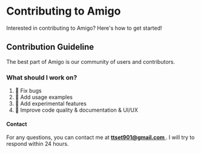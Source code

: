 # Contributing to Amigo

Interested in contributing to Amigo? Here's how to get started!

## Contribution Guideline

The best part of Amigo is our community of users and contributors.

### What should I work on?

1. 🐛 Fix bugs
2. 🎉 Add usage examples
3. 🧪 Add experimental features
4. 📄 Improve code quality & documentation & UI/UX

#### Contact

For any questions, you can contact me at **[ttset901@gmail.com
](mailto:ttset901@gmail.com)**. I will try to respond within 24 hours.